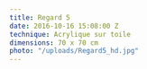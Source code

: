 ```yaml
---
title: Regard 5
date: 2016-10-16 15:08:00 Z
technique: Acrylique sur toile
dimensions: 70 x 70 cm
photo: "/uploads/Regard5_hd.jpg"
---
```


